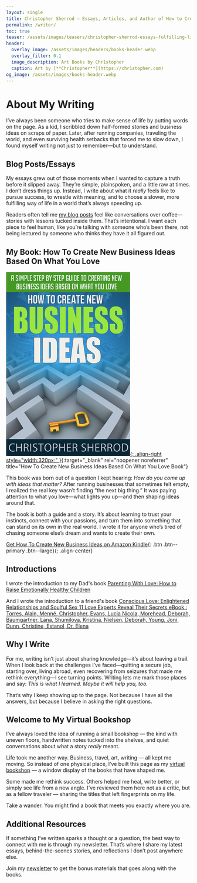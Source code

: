 ```yaml
---
layout: single
title: Christopher Sherrod – Essays, Articles, and Author of How to Create New Business Ideas Based on What You Love
permalink: /writer/
toc: true
teaser: /assets/images/teasers/christopher-sherrod-essays-fulfilling-life-square.webp
header:
  overlay_image: /assets/images/headers/books-header.webp
  overlay_filter: 0.1
  image_description: Art Books by Chr1stopher
  caption: Art by [**Chr1stopher**](https://chr1stopher.com)
og_image: /assets/images/books-header.webp
---
```

# About My Writing

I’ve always been someone who tries to make sense of life by putting words on the page. As a kid, I scribbled down half-formed stories and business ideas on scraps of paper. Later, after running companies, traveling the world, and even surviving health setbacks that forced me to slow down, I found myself writing not just to remember—but to understand.
## Blog Posts/Essays

My essays grew out of those moments when I wanted to capture a truth before it slipped away. They’re simple, plainspoken, and a little raw at times. I don’t dress things up. Instead, I write about what it _really_ feels like to pursue success, to wrestle with meaning, and to choose a slower, more fulfilling way of life in a world that’s always speeding up.

Readers often tell me [my blog posts](https://christophersherrod.com/blog/) feel like conversations over coffee—stories with lessons tucked inside them. That’s intentional. I want each piece to feel human, like you’re talking with someone who’s been there, not being lectured by someone who thinks they have it all figured out.

## My Book: How To Create New Business Ideas Based On What You Love

[![How To Create New Business Ideas Based On What You Love Book](/assets/images/books/How-To-Create-New-Business-Ideas.webp){: .align-right style="width:320px;" }](https://amzn.to/3oZlRrW){:target="_blank" rel="noopener noreferrer" title="How To Create New Business Ideas Based On What You Love Book"}

This book was born out of a question I kept hearing: _How do you come up with ideas that matter?_ After running businesses that sometimes felt empty, I realized the real key wasn’t finding “the next big thing.” It was paying attention to what you love—what lights you up—and then shaping ideas around that.

The book is both a guide and a story. It’s about learning to trust your instincts, connect with your passions, and turn them into something that can stand on its own in the real world. I wrote it for anyone who’s tired of chasing someone else’s dream and wants to create their own.

[Get How To Create New Business Ideas on Amazon Kindle](https://amzn.to/3oZlRrW){: .btn .btn--primary .btn--large}{: .align-center}

## Introductions
I wrote the introduction to my Dad's book [Parenting With Love: How to Raise Emotionally Healthy Children](https://amzn.to/3KDbRnz)

And I wrote the introduction to a friend's book [Conscious Love: Enlightened Relationships and Soulful Sex 11 Love Experts Reveal Their Secrets eBook : Torres, Alain, Menné, Christopher, Evans, Lucia Nicola, Morehead, Deborah, Baumgartner, Lana, Shumilova, Kristina, Nielsen, Deborah, Young, Joni, Dunn, Christine, Estanol, Dr. Elena](https://amzn.to/3KR5Fsa)
## Why I Write

For me, writing isn’t just about sharing knowledge—it’s about leaving a trail. When I look back at the challenges I’ve faced—quitting a secure job, starting over, living abroad, even recovering from seizures that made me rethink everything—I see turning points. Writing lets me mark those places and say: _This is what I learned. Maybe it will help you, too._

That’s why I keep showing up to the page. Not because I have all the answers, but because I believe in asking the right questions.
## Welcome to My Virtual Bookshop

I’ve always loved the idea of running a small bookshop — the kind with uneven floors, handwritten notes tucked into the shelves, and quiet conversations about what a story _really_ meant.

Life took me another way. Business, travel, art, writing — all kept me moving. So instead of one physical place, I’ve built this page as my [virtual bookshop](/bookshop/) — a window display of the books that have shaped me.

Some made me rethink success. Others helped me heal, write better, or simply see life from a new angle. I’ve reviewed them here not as a critic, but as a fellow traveler — sharing the titles that left fingerprints on my life.

Take a wander. You might find a book that meets you exactly where you are.
## Additional Resources

If something I’ve written sparks a thought or a question, the best way to connect with me is through my newsletter. That’s where I share my latest essays, behind-the-scenes stories, and reflections I don’t post anywhere else.

Join my [newsletter](/newsletter/) to get the bonus materials that goes along with the books.
